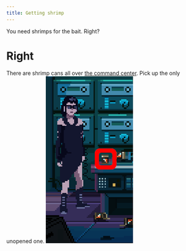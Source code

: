 ```yaml
---
title: Getting shrimp
---
```


You need shrimps for the bait. Right?

# Right
There are shrimp cans all over [the command center](010-missile-base.md). Pick up the only unopened one.
![Unopened can](unopened_can.png)
